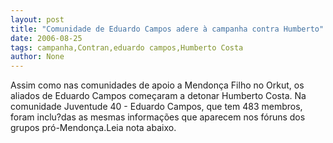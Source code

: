 ```yaml
---
layout: post
title: "Comunidade de Eduardo Campos adere à campanha contra Humberto"
date: 2006-08-25
tags: campanha,Contran,eduardo campos,Humberto Costa
author: None
---
```

Assim como nas comunidades de apoio a Mendonça Filho no Orkut, os aliados de Eduardo Campos começaram a detonar Humberto Costa.
Na comunidade Juventude 40 - Eduardo Campos, que tem 483 membros, foram inclu?das as mesmas informações que aparecem nos fóruns&nbsp;dos grupos pró-Mendonça.Leia nota abaixo. 